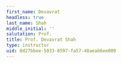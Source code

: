 ```yaml
---
first_name: Devavrat
headless: true
last_name: Shah
middle_initial: ''
salutation: Prof.
title: Prof. Devavrat Shah
type: instructor
uid: 0d27bbee-5033-8597-fa57-48aeab6ee009
---
```

